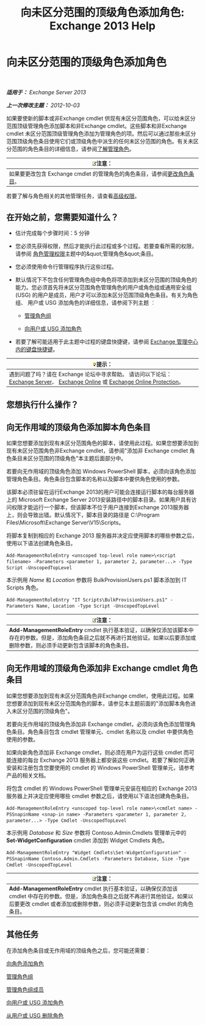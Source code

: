 ﻿---
title: '向未区分范围的顶级角色添加角色: Exchange 2013 Help'
TOCTitle: 向未区分范围的顶级角色添加角色
ms:assetid: 52fd3f20-c348-49d5-9bdb-f2cbf780cf2d
ms:mtpsurl: https://technet.microsoft.com/zh-cn/library/Dd979789(v=EXCHG.150)
ms:contentKeyID: 50490551
ms.date: 05/21/2018
mtps_version: v=EXCHG.150
ms.translationtype: MT
---

# 向未区分范围的顶级角色添加角色

 

_**适用于：** Exchange Server 2013_

_**上一次修改主题：** 2012-10-03_

如果要使新的脚本或非Exchange cmdlet 供现有未区分范围角色，可以给未区分范围顶级管理角色添加脚本和非Exchange cmdlet。这些脚本和非Exchange cmdlet 未区分范围顶级管理角色添加为管理角色的项。然后可以通过那些未区分范围顶级角色条目使用它们或顶级角色中派生的任何未区分范围的角色。有关未区分范围的角色条目的详细信息，请参阅[了解管理角色](understanding-management-roles-exchange-2013-help.md)。

<table>
<thead>
<tr class="header">
<th><img src="images/Bb124558.note(EXCHG.150).gif" title="注意" alt="注意" />注意：</th>
</tr>
</thead>
<tbody>
<tr class="odd">
<td>如果要更改包含 Exchange cmdlet 的管理角色的角色条目，请参阅<a href="change-a-role-entry-exchange-2013-help.md">更改角色条目</a>。</td>
</tr>
</tbody>
</table>


若要了解与角色相关的其他管理任务，请查看[高级权限](advanced-permissions-exchange-2013-help.md)。

## 在开始之前，您需要知道什么？

  - 估计完成每个步骤时间：5 分钟

  - 您必须先获得权限，然后才能执行此过程或多个过程。若要查看所需的权限，请参阅 [角色管理权限](role-management-permissions-exchange-2013-help.md)主题中的\&quot;管理角色\&quot;条目。

  - 您必须使用命令行管理程序执行这些过程。

  - 默认情况下不包含任何管理角色组中角色将项添加到未区分范围的顶级角色的能力。您必须首先将未区分范围角色管理角色的用户或角色组或通用安全组 (USG) 的用户是成员，用户才可以添加未区分范围顶级角色条目。有关为角色组、 用户或 USG 添加角色的详细信息，请参阅下列主题 ︰
    
      - [管理角色组](manage-role-groups-exchange-2013-help.md)
    
      - [向用户或 USG 添加角色](add-a-role-to-a-user-or-usg-exchange-2013-help.md)

  - 若要了解可能适用于此主题中过程的键盘快捷键，请参阅 [Exchange 管理中心内的键盘快捷键](keyboard-shortcuts-in-the-exchange-admin-center-exchange-online-protection-help.md)。

<table>
<thead>
<tr class="header">
<th><img src="images/Bb124558.tip(EXCHG.150).gif" title="提示" alt="提示" />提示：</th>
</tr>
</thead>
<tbody>
<tr class="odd">
<td>遇到问题了吗？请在 Exchange 论坛中寻求帮助。 请访问以下论坛：<a href="https://go.microsoft.com/fwlink/p/?linkid=60612">Exchange Server</a>、 <a href="https://go.microsoft.com/fwlink/p/?linkid=267542">Exchange Online</a> 或 <a href="https://go.microsoft.com/fwlink/p/?linkid=285351">Exchange Online Protection</a>。</td>
</tr>
</tbody>
</table>


## 您想执行什么操作？

## 向无作用域的顶级角色添加脚本角色条目

如果您想要添加到现有未区分范围角色的脚本，请使用此过程。如果您想要添加到现有未区分范围角色非Exchange cmdlet，请参阅"添加非 Exchange cmdlet 角色条目未区分范围的顶级角色"本主题后面部分中。

若要向无作用域的顶级角色添加 Windows PowerShell 脚本，必须向该角色添加管理角色条目。角色条目包含脚本的名称以及脚本中要供角色使用的参数。

该脚本必须驻留在运行Exchange 2013的用户可能会连接运行脚本的每台服务器上的 Microsoft Exchange Server 2013安装路径中的脚本目录。如果用户具有访问权限才能运行一个脚本，但该脚本不位于用户连接到Exchange 2013服务器上，则会导致出错。默认情况下，脚本目录的路径是 C:\\Program Files\\Microsoft\\Exchange Server\\V15\\Scripts。

将脚本复制到相应的 Exchange 2013 服务器并决定应使用脚本的哪些参数之后，使用以下语法创建角色条目。

    Add-ManagementRoleEntry <unscoped top-level role name>\<script filename> -Parameters <parameter 1, parameter 2, parameter...> -Type Script -UnscopedTopLevel

本示例用 *Name* 和 *Location* 参数将 BulkProvisionUsers.ps1 脚本添加到 IT Scripts 角色。

    Add-ManagementRoleEntry "IT Scripts\BulkProvisionUsers.ps1" -Parameters Name, Location -Type Script -UnscopedTopLevel

<table>
<thead>
<tr class="header">
<th><img src="images/Bb124558.note(EXCHG.150).gif" title="注意" alt="注意" />注意：</th>
</tr>
</thead>
<tbody>
<tr class="odd">
<td><strong>Add-ManagementRoleEntry</strong> cmdlet 执行基本验证，以确保仅添加该脚本中存在的参数。但是，添加角色条目之后就不再进行其他验证。如果以后要添加或删除参数，则必须手动更新包含该脚本的角色条目。</td>
</tr>
</tbody>
</table>


## 向无作用域的顶级角色添加非 Exchange cmdlet 角色条目

如果您想要添加到现有未区分范围角色非Exchange cmdlet，使用此过程。如果您想要添加到现有未区分范围角色的脚本，请参见本主题前面的"添加脚本角色进入未区分范围的顶级角色"。

若要向无作用域的顶级角色添加非 Exchange cmdlet，必须向该角色添加管理角色条目。角色条目包含 cmdlet 管理单元、cmdlet 名称以及 cmdlet 中要供角色使用的参数。

如果向新角色添加非 Exchange cmdlet，则必须在用户为运行这些 cmdlet 而可能连接的每台 Exchange 2013 服务器上都安装这些 cmdlet。若要了解如何正确安装和注册包含您要使用的 cmdlet 的 Windows PowerShell 管理单元，请参考产品的相关文档。

将包含 cmdlet 的 Windows PowerShell 管理单元安装在相应的 Exchange 2013 服务器上并决定应使用哪些 cmdlet 参数之后，请使用以下语法创建角色条目。

    Add-ManagementRoleEntry <unscoped top-level role name>\<cmdlet name> -PSSnapinName <snap-in name> -Parameters <parameter 1, parameter 2, parameter...> -Type Cmdlet -UnscopedTopLevel

本示例用 *Database* 和 *Size* 参数将 Contoso.Admin.Cmdlets 管理单元中的 **Set-WidgetConfiguration** cmdlet 添加到 Widget Cmdlets 角色。

    Add-ManagementRoleEntry "Widget Cmdlets\Set-WidgetConfiguration" -PSSnapinName Contoso.Admin.Cmdlets -Parameters Database, Size -Type Cmdlet -UnscopedTopLevel

<table>
<thead>
<tr class="header">
<th><img src="images/Bb124558.note(EXCHG.150).gif" title="注意" alt="注意" />注意：</th>
</tr>
</thead>
<tbody>
<tr class="odd">
<td><strong>Add-ManagementRoleEntry</strong> cmdlet 执行基本验证，以确保仅添加该 cmdlet 中存在的参数。但是，添加角色条目之后就不再进行其他验证。如果以后要更改 cmdlet 或者添加或删除参数，则必须手动更新包含该 cmdlet 的角色条目。</td>
</tr>
</tbody>
</table>


## 其他任务

在添加角色条目或无作用域的顶级角色之后，您可能还需要：

[向角色添加角色](add-a-role-entry-to-a-role-exchange-2013-help.md)

[管理角色组](manage-role-groups-exchange-2013-help.md)

[管理角色组成员](manage-role-group-members-exchange-2013-help.md)

[向用户或 USG 添加角色](add-a-role-to-a-user-or-usg-exchange-2013-help.md)

[从用户或 USG 删除角色](remove-a-role-from-a-user-or-usg-exchange-2013-help.md)

